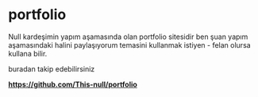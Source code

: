 # portfolio
Null kardeşimin yapım aşamasında olan portfolio sitesidir ben şuan yapım aşamasındaki halini paylaşıyorum temasini kullanmak istiyen - 
felan olursa kullana bilir.

buradan takip edebilirsiniz 

**https://github.com/This-null/portfolio**
